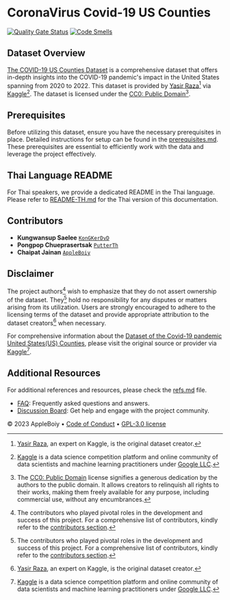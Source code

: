 # CoronaVirus Covid-19 US Counties

[![Quality Gate Status](https://sonarcloud.io/api/project_badges/measure?project=AppleBoiy_Covid-19US-CS203&metric=alert_status)](https://sonarcloud.io/summary/new_code?id=AppleBoiy_Covid-19US-CS203) [![Code Smells](https://sonarcloud.io/api/project_badges/measure?project=AppleBoiy_Covid-19US-CS203&metric=code_smells)](https://sonarcloud.io/summary/new_code?id=AppleBoiy_Covid-19US-CS203)
## Dataset Overview
[The COVID-19 US Counties Dataset][Dataset url] is a comprehensive dataset
that offers in-depth insights into the COVID-19 pandemic's impact in the United States spanning from 2020 to 2022.
This dataset is provided by [Yasir Raza][Yasir Kaggle][^2] via [Kaggle][Kaggle][^3].
The dataset is licensed under the [CC0: Public Domain][CC0: Public Domain][^4].

## Prerequisites
Before utilizing this dataset, ensure you have the necessary prerequisites in place.
Detailed instructions for setup can be found in the [prerequisites.md](docs/prerequisites.md).
These prerequisites are essential to efficiently work with the data and leverage the project effectively.
## Thai Language README
For Thai speakers, we provide a dedicated README in the Thai language. Please refer to [README-TH.md](README-TH.md) for the Thai version of this documentation.
## Contributors
- **Kungwansup Saelee** [`KonGKerDvD`](https://github.com/KonGKerDvD)
- **Pongpop Chueprasertsak** [`PutterTh`](https://github.com/PutterTh)
- **Chaipat Jainan** [`AppleBoiy`](https://github.com/AppleBoiy)
## Disclaimer
The project authors[^1] wish to emphasize that they do not assert ownership of the dataset.
They[^1] hold no responsibility for any disputes or matters arising from its utilization.
Users are strongly encouraged to adhere to the licensing terms of the dataset 
and provide appropriate attribution to the dataset creators[^2] when necessary.

For comprehensive information about the [Dataset of the Covid-19 pandemic United States(US) Counties][Dataset url],
please visit the original source or provider via [Kaggle][Dataset url][^3].

## Additional Resources
For additional references and resources, please check the [refs.md](docs/refs.md) file.
- [FAQ](docs/FAQ.md): Frequently asked questions and answers.
- [Discussion Board](https://github.com/AppleBoiy/Covid-19US-CS203/discussions): Get help and engage with the project community.

&copy; 2023 AppleBoiy &bull; [Code of Conduct](CODE_OF_CONDUCT.md) &bull; [GPL-3.0 license](../LICENSE)

[^1]: The contributors who played pivotal roles in the development and success of this project. For a comprehensive list of contributors, kindly refer to the [contributors section](#contributors).
[^2]: [Yasir Raza](https://www.kaggle.com/yasirabdaali), an expert on Kaggle, is the original dataset creator.
[^3]: [Kaggle](https://www.kaggle.com) is a data science competition platform and online community of data scientists and machine learning practitioners under [Google LLC](https://en.wikipedia.org/wiki/Google).
[^4]: The [CC0: Public Domain](https://creativecommons.org/publicdomain/zero/1.0/) license signifies a generous dedication by the authors to the public domain. It allows creators to relinquish all rights to their works, making them freely available for any purpose, including commercial use, without any encumbrances.

[Yasir Kaggle]: https://www.kaggle.com/yasirabdaali
[Kaggle]: https://www.kaggle.com
[CC0: Public Domain]: https://creativecommons.org/publicdomain/zero/1.0/
[Dataset url]: https://www.kaggle.com/yasirabdaali/corona-virus-covid19-us-counties